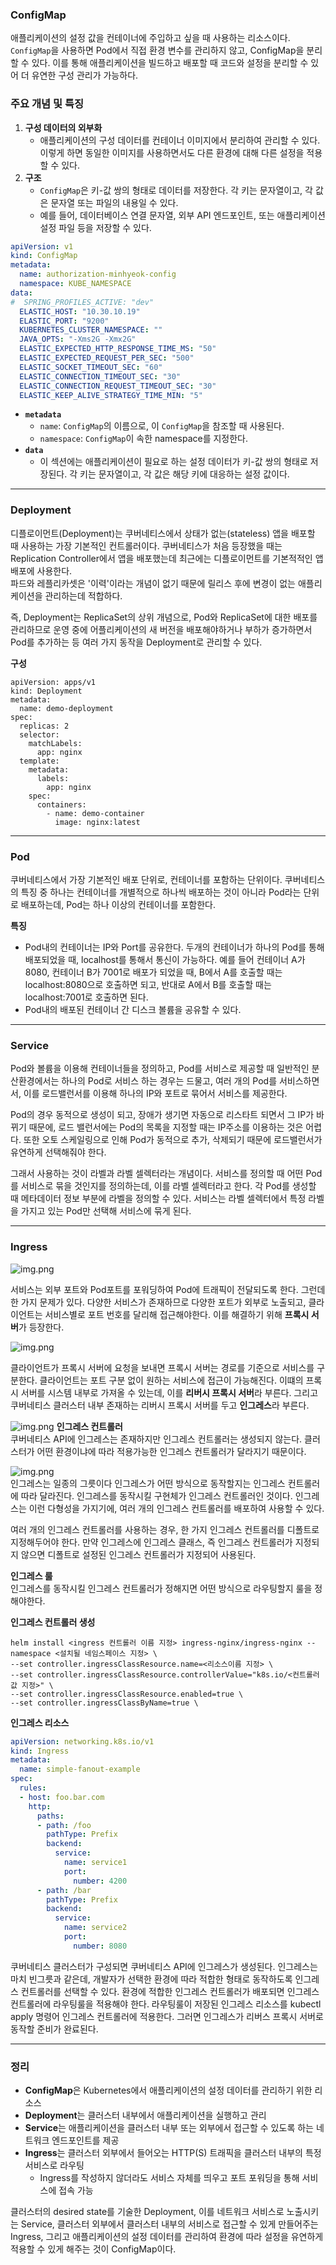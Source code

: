 ### ConfigMap
애플리케이션의 설정 값을 컨테이너에 주입하고 싶을 때 사용하는 리소스이다. `ConfigMap`을 사용하면 Pod에서 직접 환경 변수를 관리하지 않고, ConfigMap을 분리할 수 있다. 이를 통해 애플리케이션을 빌드하고 배포할 때 코드와 설정을 분리할 수 있어 더 유연한 구성 관리가 가능하다.

### 주요 개념 및 특징

1. **구성 데이터의 외부화**
    - 애플리케이션의 구성 데이터를 컨테이너 이미지에서 분리하여 관리할 수 있다. 이렇게 하면 동일한 이미지를 사용하면서도 다른 환경에 대해 다른 설정을 적용할 수 있다.
2. **구조**
    - `ConfigMap`은 키-값 쌍의 형태로 데이터를 저장한다. 각 키는 문자열이고, 각 값은 문자열 또는 파일의 내용일 수 있다.
    - 예를 들어, 데이터베이스 연결 문자열, 외부 API 엔드포인트, 또는 애플리케이션 설정 파일 등을 저장할 수 있다.

```yml
apiVersion: v1
kind: ConfigMap
metadata:
  name: authorization-minhyeok-config
  namespace: KUBE_NAMESPACE
data:
#  SPRING_PROFILES_ACTIVE: "dev"
  ELASTIC_HOST: "10.30.10.19"
  ELASTIC_PORT: "9200"
  KUBERNETES_CLUSTER_NAMESPACE: ""
  JAVA_OPTS: "-Xms2G -Xmx2G"
  ELASTIC_EXPECTED_HTTP_RESPONSE_TIME_MS: "50"
  ELASTIC_EXPECTED_REQUEST_PER_SEC: "500"
  ELASTIC_SOCKET_TIMEOUT_SEC: "60"
  ELASTIC_CONNECTION_TIMEOUT_SEC: "30"
  ELASTIC_CONNECTION_REQUEST_TIMEOUT_SEC: "30"
  ELASTIC_KEEP_ALIVE_STRATEGY_TIME_MIN: "5"
```

- **`metadata`**
    - `name`: `ConfigMap`의 이름으로, 이 `ConfigMap`을 참조할 때 사용된다.
    - `namespace`: `ConfigMap`이 속한 namespace를 지정한다.
- **`data`**
    - 이 섹션에는 애플리케이션이 필요로 하는 설정 데이터가 키-값 쌍의 형태로 저장된다. 각 키는 문자열이고, 각 값은 해당 키에 대응하는 설정 값이다.

---
### Deployment
디플로이먼트(Deployment)는 쿠버네티스에서 상태가 없는(stateless) 앱을 배포할 때 사용하는 가장 기본적인 컨트롤러이다. 쿠버네티스가 처음 등장했을 때는 Replication Controller에서 앱을 배포했는데 최근에는 디플로이먼트를 기본적적인 앱 배포에 사용한다.  
파드와 레플리카셋은 '이력'이라는 개념이 없기 때문에 릴리스 후에 변경이 없는 애플리케이션을 관리하는데 적합하다.  

즉, Deployment는 ReplicaSet의 상위 개념으로, Pod와 ReplicaSet에 대한 배포를 관리하므로 운영 중에 어플리케이션의 새 버전을 배포해야하거나 부하가 증가하면서 Pod를 추가하는 등 여러 가지 동작을 Deployment로 관리할 수 있다.

**구성**
```
apiVersion: apps/v1
kind: Deployment
metadata:
  name: demo-deployment
spec:
  replicas: 2
  selector:
    matchLabels:
      app: nginx
  template:
    metadata:
      labels:
        app: nginx
    spec:
      containers:
        - name: demo-container
          image: nginx:latest
```

---

### Pod

쿠버네티스에서 가장 기본적인 배포 단위로, 컨테이너를 포함하는 단위이다. 쿠버네티스의 특징 중 하나는 컨테이너를 개별적으로 하나씩 배포하는 것이 아니라 Pod라는 단위로 배포하는데, Pod는 하나 이상의 컨테이너를 포함한다.

**특징**

- Pod내의 컨테이너는 IP와 Port를 공유한다. 두개의 컨테이너가 하나의 Pod를 통해 배포되었을 때, localhost를 통해서 통신이 가능하다. 예를 들어 컨테이너 A가 8080, 컨테이너 B가 7001로 배포가 되었을 때, B에서 A를 호출할 때는 localhost:8080으로 호출하면 되고, 반대로 A에서 B를 호출할 때는 localhost:7001로 호출하면 된다.
- Pod내의 배포된 컨테이너 간 디스크 볼륨을 공유할 수 있다.

---

### Service

Pod와 볼륨을 이용해 컨테이너들을 정의하고, Pod를 서비스로 제공할 때 일반적인 분산환경에서는 하나의 Pod로 서비스 하는 경우는 드물고, 여러 개의 Pod를 서비스하면서, 이를 로드밸런서를 이용해 하나의 IP와 포트로 묶어서 서비스를 제공한다.

Pod의 경우 동적으로 생성이 되고, 장애가 생기면 자동으로 리스타트 되면서 그 IP가 바뀌기 때문에, 로드 밸런서에는 Pod의 목록을 지정할 때는 IP주소를 이용하는 것은 어렵다. 또한 오토 스케일링으로 인해 Pod가 동적으로 추가, 삭제되기 때문에 로드밸런서가 유연하게 선택해줘야 한다.

그래서 사용하는 것이 라벨과 라벨 셀렉터라는 개념이다. 서비스를 정의할 때 어떤 Pod를 서비스로 묶을 것인지를 정의하는데, 이를 라벨 셀렉터라고 한다. 각 Pod를 생성할 때 메타데이터 정보 부분에 라벨을 정의할 수 있다. 서비스는 라벨 셀렉터에서 특정 라벨을 가지고 있는 Pod만 선택해 서비스에 묶게 된다.

---

### Ingress
![img.png](./../image/ingress1.png)

서비스는 외부 포트와 Pod포트를 포워딩하여 Pod에 트래픽이 전달되도록 한다. 그런데 한 가지 문제가 있다. 다양한 서비스가 존재하므로 다양한 포트가 외부로 노출되고, 클라이언트는 서비스별로 포트 번호를 달리해 접근해야한다. 이를 해결하기 위해 **프록시 서버**가 등장한다.

![img.png](./../image/ingress2.png)

클라이언트가 프록시 서버에 요청을 보내면 프록시 서버는 경로를 기준으로 서비스를 구분한다. 클라이언트는 포트 구분 없이 원하는 서비스에 접근이 가능해진다. 이떄의 프록시 서버를 시스템 내부로 가져올 수 있는데, 이를 **리버시 프록시 서버**라 부른다. 그리고 쿠버네티스 클러스터 내부 존재하는 리버시 프록시 서버를 두고 **인그레스**라 부른다.

![img.png](./../image/ingress3.png)
**인그레스 컨트롤러**  
쿠버네티스 API에 인그레스는 존재하지만 인그레스 컨트롤러는 생성되지 않는다. 클러스터가 어떤 환경이냐에 따라 적용가능한 인그레스 컨트롤러가 달라지기 때문이다.  

![img.png](./../image/ingress4.png)  
인그레스는 일종의 그릇이다 인그레스가 어떤 방식으로 동작할지는 인그레스 컨트롤러에 따라 달라진다. 인그레스를 동작시킬 구현체가 인그레스 컨트롤러인 것이다. 인그레스는 이런 다형성을 가지기에, 여러 개의 인그레스 컨트롤러를 배포하여 사용할 수 있다.  

여러 개의 인그레스 컨트롤러를 사용하는 경우, 한 가지 인그레스 컨트롤러를 디폴트로 지정해두어야 한다. 만약 인그레스에 인그레스 클래스, 즉 인그레스 컨트롤러가 지정되지 않으면 디폴트로 설정된 인그레스 컨트롤러가 지정되어 사용된다.  

**인그레스 룰**  
인그레스를 동작시킬 인그레스 컨트롤러가 정해지면 어떤 방식으로 라우팅할지 룰을 정해야한다.

**인그레스 컨트롤러 생성**
```
helm install <ingress 컨트롤러 이름 지정> ingress-nginx/ingress-nginx --namespace <설치될 네임스페이스 지정> \
--set controller.ingressClassResource.name=<리소스이름 지정> \
--set controller.ingressClassResource.controllerValue="k8s.io/<컨트롤러 값 지정>" \
--set controller.ingressClassResource.enabled=true \
--set controller.ingressClassByName=true \
```

**인그레스 리소스**
``` yml
apiVersion: networking.k8s.io/v1
kind: Ingress
metadata:
  name: simple-fanout-example
spec:
  rules:
  - host: foo.bar.com
    http:
      paths:
      - path: /foo
        pathType: Prefix
        backend:
          service:
            name: service1
            port:
              number: 4200
      - path: /bar
        pathType: Prefix
        backend:
          service:
            name: service2
            port:
              number: 8080
```

쿠버네티스 클러스터가 구성되면 쿠버네티스 API에 인그레스가 생성된다. 인그레스는 마치 빈그릇과 같은데, 개발자가 선택한 환경에 따라 적합한 형태로 동작하도록 인그레스 컨트롤러를 선택할 수 있다. 환경에 적합한 인그레스 컨트롤러가 배포되면 인그레스 컨트롤러에 라우팅룰을 적용해야 한다. 라우팅룰이 저장된 인그레스 리소스를 kubectl apply 명령어 인그레스 컨트롤러에 적용한다. 그러면 인그레스가 리버스 프록시 서버로 동작할 준비가 완료된다.  

---

### 정리
- **ConfigMap**은 Kubernetes에서 애플리케이션의 설정 데이터를 관리하기 위한 리소스
- **Deployment**는 클러스터 내부에서 애플리케이션을 실행하고 관리
- **Service**는 애플리케이션을 클러스터 내부 또는 외부에서 접근할 수 있도록 하는 네트워크 엔드포인트를 제공
- **Ingress**는 클러스터 외부에서 들어오는 HTTP(S) 트래픽을 클러스터 내부의 특정 서비스로 라우팅
    - Ingress를 작성하지 않더라도 서비스 자체를 띄우고 포트 포워딩을 통해 서비스에 접속 가능

클러스터의 desired state를 기술한 Deployment, 이를 네트워크 서비스로 노출시키는 Service, 클러스터 외부에서 클러스터 내부의 서비스로 접근할 수 있게 만들어주는 Ingress, 그리고 애플리케이션의 설정 데이터를 관리하여 환경에 따라 설정을 유연하게 적용할 수 있게 해주는 것이 ConfigMap이다.
